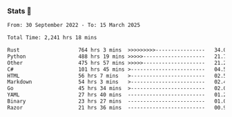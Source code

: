 ### Stats 👋
<!--START_SECTION:waka-->

```txt
From: 30 September 2022 - To: 15 March 2025

Total Time: 2,241 hrs 18 mins

Rust                   764 hrs 3 mins  >>>>>>>>>----------------   34.09 %
Python                 488 hrs 19 mins >>>>>--------------------   21.79 %
Other                  475 hrs 57 mins >>>>>--------------------   21.24 %
C#                     101 hrs 45 mins >------------------------   04.54 %
HTML                   56 hrs 7 mins   >------------------------   02.50 %
Markdown               54 hrs 3 mins   >------------------------   02.41 %
Go                     45 hrs 34 mins  >------------------------   02.03 %
YAML                   27 hrs 40 mins  -------------------------   01.23 %
Binary                 23 hrs 27 mins  -------------------------   01.05 %
Razor                  21 hrs 36 mins  -------------------------   00.96 %
```

<!--END_SECTION:waka-->

<!--
**buhaytza2005/buhaytza2005** is a ✨ _special_ ✨ repository because its `README.md` (this file) appears on your GitHub profile.

Here are some ideas to get you started:

- 🔭 I’m currently working on ...
- 🌱 I’m currently learning ...
- 👯 I’m looking to collaborate on ...
- 🤔 I’m looking for help with ...
- 💬 Ask me about ...
- 📫 How to reach me: ...
- 😄 Pronouns: ...
- ⚡ Fun fact: ...
-->


